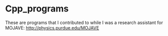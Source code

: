 # Cpp_programs
These are programs that I contributed to while I was a research assistant for MOJAVE: http://physics.purdue.edu/MOJAVE
